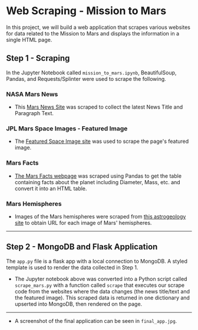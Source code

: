 # Web Scraping - Mission to Mars
In this project, we will build a web application that scrapes various websites for data related to the Mission to Mars and displays the information in a single HTML page.

## Step 1 - Scraping
In the Jupyter Notebook called `mission_to_mars.ipynb`, BeautifulSoup, Pandas, and Requests/Splinter were used to scrape the following.

### NASA Mars News

* This [Mars News Site](https://redplanetscience.com/) was scraped to collect the latest News Title and Paragraph Text.

### JPL Mars Space Images - Featured Image

* The [Featured Space Image site](https://spaceimages-mars.com) was used to scrape the page's featured image.

### Mars Facts

* [The Mars Facts webpage](https://galaxyfacts-mars.com) was scraped using Pandas to get the table containing facts about the planet including Diameter, Mass, etc. and convert it into an HTML table.


### Mars Hemispheres

* Images of the Mars hemispheres were scraped from [this astrogeology site](https://marshemispheres.com/) to obtain URL for each image of Mars' hemispheres.

- - -

## Step 2 - MongoDB and Flask Application

The `app.py` file is a flask app with a local connection to MongoDB. A styled template is used to render the data collected in Step 1.

* The Jupyter notebook above was converted into a Python script called `scrape_mars.py` with a function called `scrape` that executes our scrape code from the websites where the data changes (the news title/text and the featured image). This scraped data is returned in one dictionary and upserted into MongoDB, then rendered on the page.

- - -

* A screenshot of the final application can be seen in `final_app.jpg`.

